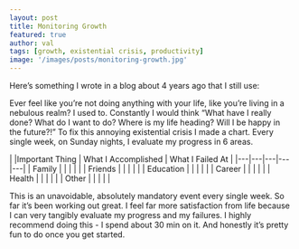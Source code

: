 ```yaml
---
layout: post
title: Monitoring Growth
featured: true
author: val
tags: [growth, existential crisis, productivity]
image: '/images/posts/monitoring-growth.jpg'
---
```


Here’s something I wrote in a blog about 4 years ago that I still use:

Ever feel like you’re not doing anything with your life, like you’re living in a nebulous realm? I used to. Constantly I would think “What have I really done? What do I want to do? Where is my life heading? Will I be happy in the future?!”
To fix this annoying existential crisis I made a chart.
Every single week, on Sunday nights, I evaluate my progress in 6 areas.

|   |Important Thing | What I Accomplished  | What I Failed At  |
|---|---|---|---|---|
|  Family |   |   |   |   |
|  Friends |   |   |   |   |
|  Education |   |   |   |   |
|  Career |   |   |   |   |
|  Health |   |   |   |   |
|  Other |   |   |   |   |

This is an unavoidable, absolutely mandatory event every single week.
So far it’s been working out great. I feel far more satisfaction from life because I can very tangibly evaluate my progress and my failures.
I highly recommend doing this - I spend about 30 min on it. And honestly it’s pretty fun to do once you get started.
